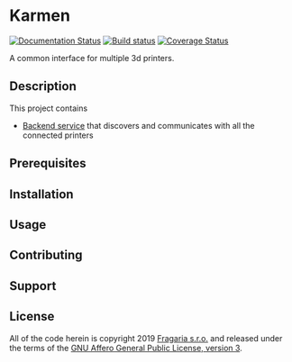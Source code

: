 # Karmen

[![Documentation Status](https://readthedocs.org/projects/karmen/badge/?version=latest)](https://karmen.readthedocs.io/en/latest/?badge=latest)
[![Build status](https://api.travis-ci.com/fragaria/karmen.svg?branch=master)](https://travis-ci.com/fragaria/karmen)
[![Coverage Status](https://coveralls.io/repos/github/fragaria/karmen/badge.svg?branch=master)](https://coveralls.io/github/fragaria/karmen?branch=master)

A common interface for multiple 3d printers.

## Description

This project contains

- [Backend service](./src/karmen_backend) that discovers and communicates with all the connected printers

## Prerequisites

## Installation

## Usage

## Contributing

## Support

## License

All of the code herein is copyright 2019 [Fragaria s.r.o.](https://fragaria.cz) and released under the terms of the [GNU Affero General Public License, version 3](./LICENSE.txt).
